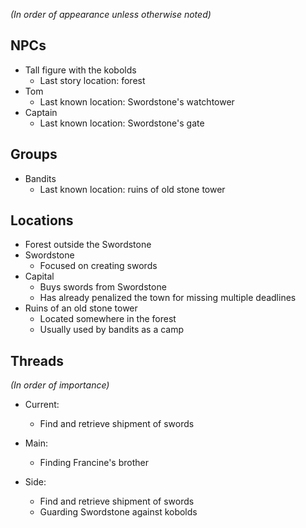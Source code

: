 
*(In order of appearance unless otherwise noted)*

## NPCs
- Tall figure with the kobolds
    - Last story location: forest
- Tom
    - Last known location: Swordstone's watchtower
- Captain
    - Last known location: Swordstone's gate

## Groups
- Bandits
    - Last known location: ruins of old stone tower

## Locations
- Forest outside the Swordstone
- Swordstone
    - Focused on creating swords
- Capital
    - Buys swords from Swordstone
    - Has already penalized the town for missing multiple deadlines
- Ruins of an old stone tower
    - Located somewhere in the forest
    - Usually used by bandits as a camp

## Threads
*(In order of importance)*
- Current:
    - Find and retrieve shipment of swords
- Main:
    - Finding Francine's brother

- Side:
    - Find and retrieve shipment of swords
    - Guarding Swordstone against kobolds
